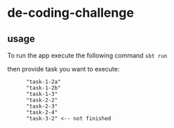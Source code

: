 # de-coding-challenge

## usage

To run the app execute the following command
`sbt run`

then provide task you want to execute:

```
      "task-1-2a"
      "task-1-2b"
      "task-1-3"
      "task-2-2"
      "task-2-3"
      "task-2-4"
      "task-3-2" <-- not finished
```

